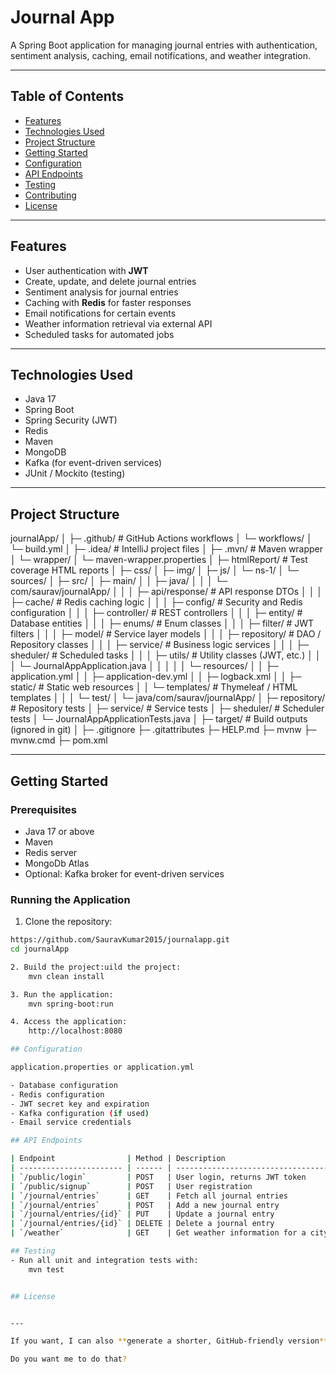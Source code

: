 # Journal App

A Spring Boot application for managing journal entries with authentication, sentiment analysis, caching, email notifications, and weather integration.

---

## Table of Contents

- [Features](#features)
- [Technologies Used](#technologies-used)
- [Project Structure](#project-structure)
- [Getting Started](#getting-started)
- [Configuration](#configuration)
- [API Endpoints](#api-endpoints)
- [Testing](#testing)
- [Contributing](#contributing)
- [License](#license)

---

## Features

- User authentication with **JWT**
- Create, update, and delete journal entries
- Sentiment analysis for journal entries
- Caching with **Redis** for faster responses
- Email notifications for certain events
- Weather information retrieval via external API
- Scheduled tasks for automated jobs

---

## Technologies Used

- Java 17
- Spring Boot
- Spring Security (JWT)
- Redis
- Maven
- MongoDB
- Kafka (for event-driven services)
- JUnit / Mockito (testing)

---

## Project Structure

journalApp/
│
├─ .github/                     # GitHub Actions workflows
│   └─ workflows/
│       └─ build.yml
│
├─ .idea/                        # IntelliJ project files
│
├─ .mvn/                         # Maven wrapper
│   └─ wrapper/
│       └─ maven-wrapper.properties
│
├─ htmlReport/                    # Test coverage HTML reports
│   ├─ css/
│   ├─ img/
│   ├─ js/
│   └─ ns-1/
│       └─ sources/
│
├─ src/
│   ├─ main/
│   │   ├─ java/
│   │   │   └─ com/saurav/journalApp/
│   │   │       ├─ api/response/         # API response DTOs
│   │   │       ├─ cache/                # Redis caching logic
│   │   │       ├─ config/               # Security and Redis configuration
│   │   │       ├─ controller/           # REST controllers
│   │   │       ├─ entity/               # Database entities
│   │   │       ├─ enums/                # Enum classes
│   │   │       ├─ filter/               # JWT filters
│   │   │       ├─ model/                # Service layer models
│   │   │       ├─ repository/           # DAO / Repository classes
│   │   │       ├─ service/              # Business logic services
│   │   │       ├─ sheduler/             # Scheduled tasks
│   │   │       ├─ utils/                # Utility classes (JWT, etc.)
│   │   │       └─ JournalAppApplication.java
│   │   │
│   │   └─ resources/
│   │       ├─ application.yml
│   │       ├─ application-dev.yml
│   │       ├─ logback.xml
│   │       ├─ static/                  # Static web resources
│   │       └─ templates/               # Thymeleaf / HTML templates
│   │
│   └─ test/
│       └─ java/com/saurav/journalApp/
│           ├─ repository/             # Repository tests
│           ├─ service/                # Service tests
│           ├─ sheduler/               # Scheduler tests
│           └─ JournalAppApplicationTests.java
│
├─ target/                             # Build outputs (ignored in git)
│
├─ .gitignore
├─ .gitattributes
├─ HELP.md
├─ mvnw
├─ mvnw.cmd
├─ pom.xml



---

## Getting Started

### Prerequisites

- Java 17 or above
- Maven
- Redis server
- MongoDb Atlas
- Optional: Kafka broker for event-driven services

### Running the Application

1. Clone the repository:
```bash
https://github.com/SauravKumar2015/journalapp.git
cd journalApp 

2. Build the project:uild the project:
    mvn clean install

3. Run the application:
    mvn spring-boot:run

4. Access the application:
    http://localhost:8080

## Configuration

application.properties or application.yml

- Database configuration
- Redis configuration
- JWT secret key and expiration
- Kafka configuration (if used)
- Email service credentials

## API Endpoints

| Endpoint                | Method | Description                        |
| ----------------------- | ------ | ---------------------------------- |
| `/public/login`         | POST   | User login, returns JWT token      |
| `/public/signup`        | POST   | User registration                  |
| `/journal/entries`      | GET    | Fetch all journal entries          |
| `/journal/entries`      | POST   | Add a new journal entry            |
| `/journal/entries/{id}` | PUT    | Update a journal entry             |
| `/journal/entries/{id}` | DELETE | Delete a journal entry             |
| `/weather`              | GET    | Get weather information for a city |

## Testing
- Run all unit and integration tests with:
    mvn test


## License


---

If you want, I can also **generate a shorter, GitHub-friendly version** with badges, quick start, and example API request snippets that looks more professional on the repo page.  

Do you want me to do that?


